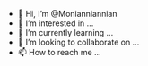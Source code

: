 - 👋 Hi, I’m @Monianniannian
- 👀 I’m interested in ...
- 🌱 I’m currently learning ...
- 💞️ I’m looking to collaborate on ...
- 📫 How to reach me ...

<!---
Monianniannian/Monianniannian is a ✨ special ✨ repository because its `README.md` (this file) appears on your GitHub profile.
You can click the Preview link to take a look at your changes.
--->
